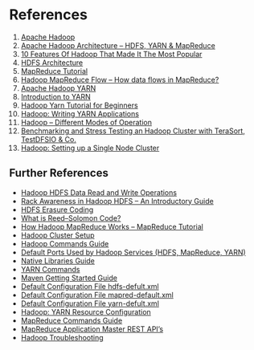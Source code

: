 # References
1. <a id="hadoop"></a> [Apache Hadoop](https://hadoop.apache.org/)
1. <a id="hadoop_architecture"></a> [Apache Hadoop Architecture – HDFS, YARN & MapReduce](https://techvidvan.com/tutorials/hadoop-architecture/)
1. <a id="hadoop_features"></a> [10 Features Of Hadoop That Made It The Most Popular](https://data-flair.training/blogs/features-of-hadoop-and-design-principles/)
1. <a id="hdfs_architecture"></a> [HDFS Architecture](https://hadoop.apache.org/docs/r3.3.5/hadoop-project-dist/hadoop-hdfs/HdfsDesign.html)
1. <a id="mapred_tutorial"></a> [MapReduce Tutorial](https://hadoop.apache.org/docs/r3.3.5/hadoop-mapreduce-client/hadoop-mapreduce-client-core/MapReduceTutorial.html)
1. <a id="mapred_flow"></a> [Hadoop MapReduce Flow – How data flows in MapReduce?](https://data-flair.training/blogs/hadoop-mapreduce-flow/)
1. <a id="yarn"></a> [Apache Hadoop YARN](https://hadoop.apache.org/docs/r3.3.5/hadoop-yarn/hadoop-yarn-site/YARN.html)
1. <a id="yarn_intro"></a> [Introduction to YARN](https://www.youtube.com/watch?v=5vmP1-6xd6Y&ab_channel=OracleLearning)
1. <a id="yarn_tutorial"></a> [Hadoop Yarn Tutorial for Beginners](https://data-flair.training/blogs/hadoop-yarn-tutorial/)
1. <a id="yarn_app"></a> [Hadoop: Writing YARN Applications](https://hadoop.apache.org/docs/r3.3.5/hadoop-yarn/hadoop-yarn-site/WritingYarnApplications.html)
1. <a id="modes"></a> [Hadoop – Different Modes of Operation](https://www.geeksforgeeks.org/hadoop-different-modes-of-operation/)
1. <a id="dfsio"></a> [Benchmarking and Stress Testing an Hadoop Cluster with TeraSort, TestDFSIO & Co.](https://www.michael-noll.com/blog/2011/04/09/benchmarking-and-stress-testing-an-hadoop-cluster-with-terasort-testdfsio-nnbench-mrbench/)
1. <a id="single_node_cluster"></a> [Hadoop: Setting up a Single Node Cluster](https://hadoop.apache.org/docs/r3.3.5/hadoop-project-dist/hadoop-common/SingleCluster.html)


## Further References <a name="fref"></a>
* [Hadoop HDFS Data Read and Write Operations](https://data-flair.training/blogs/hadoop-hdfs-data-read-and-write-operations/)
* [Rack Awareness in Hadoop HDFS – An Introductory Guide](https://data-flair.training/blogs/rack-awareness-hadoop-hdfs/)
* [HDFS Erasure Coding](https://hadoop.apache.org/docs/r3.3.5/hadoop-project-dist/hadoop-hdfs/HDFSErasureCoding.html)
* [What is Reed–Solomon Code?](https://www.geeksforgeeks.org/what-is-reed-solomon-code/)
* [How Hadoop MapReduce Works – MapReduce Tutorial](https://data-flair.training/blogs/how-hadoop-mapreduce-works/)
* [Hadoop Cluster Setup](https://hadoop.apache.org/docs/r3.3.5/hadoop-project-dist/hadoop-common/ClusterSetup.html) 
* [Hadoop Commands Guide](https://hadoop.apache.org/docs/r3.3.5/hadoop-project-dist/hadoop-common/CommandsManual.html)
* [Default Ports Used by Hadoop Services (HDFS, MapReduce, YARN)](https://kontext.tech/article/265/default-ports-used-by-hadoop-services-hdfs-mapreduce-yarn )
* [Native Libraries Guide](https://hadoop.apache.org/docs/r3.3.5/hadoop-project-dist/hadoop-common/NativeLibraries.html)
* [YARN Commands](https://hadoop.apache.org/docs/r3.3.5/hadoop-yarn/hadoop-yarn-site/YarnCommands.html)
* [Maven Getting Started Guide](https://maven.apache.org/guides/getting-started/index.html)
* [Default Configuration File hdfs-defult.xml](https://hadoop.apache.org/docs/r3.3.5/hadoop-project-dist/hadoop-hdfs/hdfs-default.xml)
* [Default Configuration File mapred-default.xml](https://hadoop.apache.org/docs/r3.3.5/hadoop-mapreduce-client/hadoop-mapreduce-client-core/mapred-default.xml)
* [Default Configuration File yarn-defult.xml](https://hadoop.apache.org/docs/r3.3.5/hadoop-yarn/hadoop-yarn-common/yarn-default.xml)
* [Hadoop: YARN Resource Configuration](https://hadoop.apache.org/docs/r3.3.5/hadoop-yarn/hadoop-yarn-site/ResourceModel.html)
* [MapReduce Commands Guide](https://hadoop.apache.org/docs/r3.3.5/hadoop-mapreduce-client/hadoop-mapreduce-client-core/MapredCommands.html)
* [MapReduce Application Master REST API’s](https://hadoop.apache.org/docs/r3.3.5/hadoop-mapreduce-client/hadoop-mapreduce-client-core/MapredAppMasterRest.html)
* [Hadoop Troubleshooting](https://www.cs.brandeis.edu//~cs147a/lab/hadoop-troubleshooting/)